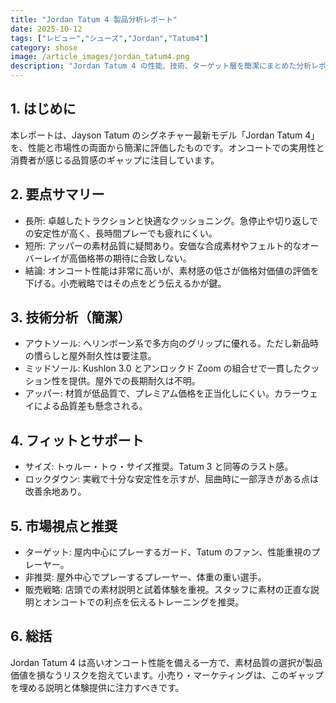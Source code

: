 ```yaml
---
title: "Jordan Tatum 4 製品分析レポート"
date: 2025-10-12
tags: ["レビュー","シューズ","Jordan","Tatum4"]
category: shose
image: /article_images/jordan_tatum4.png
description: "Jordan Tatum 4 の性能、技術、ターゲット層を簡潔にまとめた分析レポート。"
---
```


## 1. はじめに

本レポートは、Jayson Tatum のシグネチャー最新モデル「Jordan Tatum 4」を、性能と市場性の両面から簡潔に評価したものです。オンコートでの実用性と消費者が感じる品質感のギャップに注目しています。

## 2. 要点サマリー

- 長所: 卓越したトラクションと快適なクッショニング。急停止や切り返しでの安定性が高く、長時間プレーでも疲れにくい。
- 短所: アッパーの素材品質に疑問あり。安価な合成素材やフェルト的なオーバーレイが高価格帯の期待に合致しない。
- 結論: オンコート性能は非常に高いが、素材感の低さが価格対価値の評価を下げる。小売戦略ではその点をどう伝えるかが鍵。

## 3. 技術分析（簡潔）

- アウトソール: ヘリンボーン系で多方向のグリップに優れる。ただし新品時の慣らしと屋外耐久性は要注意。
- ミッドソール: Kushlon 3.0 とアンロックド Zoom の組合せで一貫したクッション性を提供。屋外での長期耐久は不明。
- アッパー: 材質が低品質で、プレミアム価格を正当化しにくい。カラーウェイによる品質差も懸念される。

## 4. フィットとサポート

- サイズ: トゥルー・トゥ・サイズ推奨。Tatum 3 と同等のラスト感。
- ロックダウン: 実戦で十分な安定性を示すが、屈曲時に一部浮きがある点は改善余地あり。

## 5. 市場視点と推奨

- ターゲット: 屋内中心にプレーするガード、Tatum のファン、性能重視のプレーヤー。
- 非推奨: 屋外中心でプレーするプレーヤー、体重の重い選手。
- 販売戦略: 店頭での素材説明と試着体験を重視。スタッフに素材の正直な説明とオンコートでの利点を伝えるトレーニングを推奨。

## 6. 総括

Jordan Tatum 4 は高いオンコート性能を備える一方で、素材品質の選択が製品価値を損なうリスクを抱えています。小売り・マーケティングは、このギャップを埋める説明と体験提供に注力すべきです。
